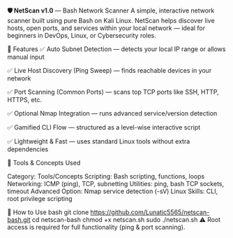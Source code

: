 **🛡️ NetScan v1.0** — Bash Network Scanner
A simple, interactive network scanner built using pure Bash on Kali Linux.
NetScan helps discover live hosts, open ports, and services within your local network — ideal for beginners in DevOps, Linux, or Cybersecurity roles.

🚀 Features
✅ Auto Subnet Detection — detects your local IP range or allows manual input

✅ Live Host Discovery (Ping Sweep) — finds reachable devices in your network

✅ Port Scanning (Common Ports) — scans top TCP ports like SSH, HTTP, HTTPS, etc.

✅ Optional Nmap Integration — runs advanced service/version detection

✅ Gamified CLI Flow — structured as a level-wise interactive script

✅ Lightweight & Fast — uses standard Linux tools without extra dependencies

🧰 Tools & Concepts Used

Category:	Tools/Concepts
Scripting:	Bash scripting, functions, loops
Networking:	ICMP (ping), TCP, subnetting
Utilities:	ping, bash TCP sockets, timeout
Advanced Option:	Nmap service detection (-sV)
Linux Skills:	CLI, root privilege scripting

📖 How to Use
bash
git clone https://github.com/Lunatic5565/netscan-bash.git
cd netscan-bash
chmod +x netscan.sh
sudo ./netscan.sh
⚠️ Root access is required for full functionality (ping & port scanning).

